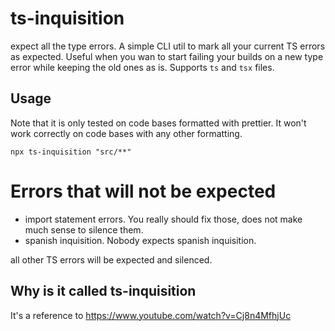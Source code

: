 # ts-inquisition

expect all the type errors. A simple CLI util to mark all your current TS errors as expected. Useful when you wan to start failing your builds on a new type error while keeping the old ones as is.
Supports `ts` and `tsx` files.

## Usage

Note that it is only tested on code bases formatted with prettier. It won't work correctly on code bases with any other formatting.

```
npx ts-inquisition "src/**"
```

# Errors that will not be expected

- import statement errors. You really should fix those, does not make much sense to silence them.
- spanish inquisition. Nobody expects spanish inquisition.

all other TS errors will be expected and silenced.

## Why is it called ts-inquisition

It's a reference to https://www.youtube.com/watch?v=Cj8n4MfhjUc
